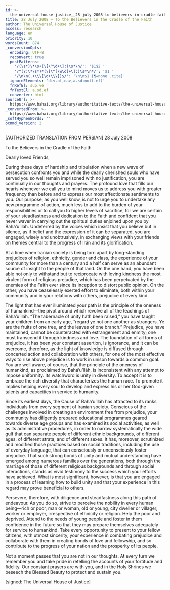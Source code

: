 ```yaml
---
id: >-
  the-universal-house-justice__28-july-2008-to-believers-in-cradle-faith__611530783__en
title: 28 July 2008 – To the Believers in the Cradle of the Faith
author: The Universal House of Justice
access: research
language: en
priority: 10
wordsCount: 874
_conversionOpts:
  encoding: UTF-8
  reconvert: true
  postPatterns:
    '/(\s*)\*\s+(\[\^\d+\]:)\s*\n/': '$1$2 '
    '/^(?:\*\s*)*(\[\^[\w\d]+\]:)\s*\n*/': '$1 '
    '/\n\n(.+\\\[\d+\\\])$/': '\n\n$1 {¶=none .cite}'
  ignoreElements: 'div.of,nav,a.sd:not(.ef)'
  fnRefEl: sup.ve
  fnTextEl: a.sd.ef
  converter: html
sourceUrl: >-
  https://www.bahai.org/library/authoritative-texts/the-universal-house-of-justice/messages/20080728_001/20080728_001.xhtml
_convertedFrom: >-
  https://www.bahai.org/library/authoritative-texts/the-universal-house-of-justice/messages/20080728_001/20080728_001.xhtml
_softHyphenWords: ''
ocnmd_version: 2
---
```

\[AUTHORIZED TRANSLATION FROM PERSIAN\]
28 July 2008

To the Believers in the Cradle of the Faith

Dearly loved Friends,

During these days of hardship and tribulation when a new wave of persecution confronts you and while the dearly cherished souls who have served you so well remain imprisoned with no justification, you are continually in our thoughts and prayers. The profound love that fills our hearts whenever we call you to mind moves us to address you with greater frequency than before and to express our most affectionate sentiments to you. Our purpose, as you well know, is not to urge you to undertake any new programme of action, much less to add to the burden of your responsibilities or to call you to higher levels of sacrifice, for we are certain of your steadfastness and dedication to the Faith and confident that you never waver in carrying out the spiritual duties enjoined upon you by Bahá’u’lláh. Undeterred by the voices which insist that you believe but in silence, as if belief and the expression of it can be separated, you are engaged, wisely and unobtrusively, in exchanging views with your friends on themes central to the progress of Írán and its glorification.

At a time when Iranian society is being torn apart by long-standing prejudices of religion, ethnicity, gender and class, the experience of your community for more than a century and a half can serve as an abundant source of insight to the people of that land. On the one hand, you have been able not only to withstand but to reciprocate with loving kindness the most virulent form of religious prejudice, which has been perpetuated by the enemies of the Faith ever since its inception to distort public opinion. On the other, you have ceaselessly exerted effort to eliminate, both within your community and in your relations with others, prejudice of every kind.

The light that has ever illuminated your path is the principle of the oneness of humankind—the pivot around which revolve all of the teachings of Bahá’u’lláh. “The tabernacle of unity hath been raised,” you have taught your children from an early age, “regard ye not one another as strangers. Ye are the fruits of one tree, and the leaves of one branch.” Prejudice, you have maintained, cannot be counteracted with estrangement and enmity; one must transcend it through kindness and love. The foundation of all forms of prejudice, it has been your constant assertion, is ignorance, and it can be overcome, therefore, as the light of knowledge is diffused through concerted action and collaboration with others, for one of the most effective ways to rise above prejudice is to work in unison towards a common goal. You are well aware, of course, that the principle of the oneness of humankind, as proclaimed by Bahá’u’lláh, is inconsistent with any attempt to impose uniformity. Its watchword is unity in diversity. To accept it is to embrace the rich diversity that characterizes the human race. To promote it implies helping every soul to develop and express his or her God-given talents and capacities in service to humanity.

Since its earliest days, the Cause of Bahá’u’lláh has attracted to its ranks individuals from every segment of Iranian society. Conscious of the challenges involved in creating an environment free from prejudice, your community has diligently prepared educational programmes geared towards diverse age groups and has examined its social activities, as well as its administrative procedures, in order to narrow systematically the wide gulf that can separate people of different ethnic backgrounds, of different ages, of different strata, and of different sexes. It has, moreover, scrutinized and modified those practices based on social traditions, including the use of everyday language, that can consciously or unconsciously foster prejudice. That such strong bonds of unity and mutual understanding have emerged among numerous families over the generations, both through the marriage of those of different religious backgrounds and through social interactions, stands as vivid testimony to the success which your efforts have achieved. What is most significant, however, is that you are engaged in a process of learning how to build unity and that your experience in this regard may prove beneficial to others.

Persevere, therefore, with diligence and steadfastness along this path of endeavour. As you do so, strive to perceive the nobility in every human being—rich or poor, man or woman, old or young, city dweller or villager, worker or employer, irrespective of ethnicity or religion. Help the poor and deprived. Attend to the needs of young people and foster in them confidence in the future so that they may prepare themselves adequately for service to humankind. Take every opportunity to present to your fellow citizens, with utmost sincerity, your experience in combating prejudice and collaborate with them in creating bonds of love and fellowship, and so contribute to the progress of your nation and the prosperity of its people.

Not a moment passes that you are not in our thoughts. At every turn we remember you and take pride in retelling the accounts of your fortitude and fidelity. Our constant prayers are with you, and in the Holy Shrines we beseech the Blessed Beauty to protect and sustain you.

\[signed: The Universal House of Justice\]

